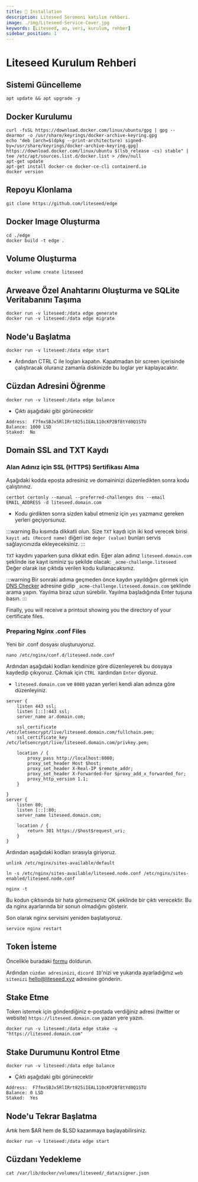 ```yaml
---
title: 💾 Installation
description: Liteseed Seromoni katılım rehberi.
image: ./img/Liteseed-Service-Cover.jpg
keywords: [Liteseed, ao, veri, kurulum, rehber]
sidebar_position: 1
---
```


# Liteseed Kurulum Rehberi

## Sistemi Güncelleme
```shell
apt update && apt upgrade -y
```

## Docker Kurulumu
```shell
curl -fsSL https://download.docker.com/linux/ubuntu/gpg | gpg --dearmor -o /usr/share/keyrings/docker-archive-keyring.gpg
echo "deb [arch=$(dpkg --print-architecture) signed-by=/usr/share/keyrings/docker-archive-keyring.gpg] https://download.docker.com/linux/ubuntu $(lsb_release -cs) stable" | tee /etc/apt/sources.list.d/docker.list > /dev/null
apt-get update
apt-get install docker-ce docker-ce-cli containerd.io
docker version
```

## Repoyu Klonlama
```shell
git clone https://github.com/liteseed/edge
```

## Docker Image Oluşturma

```shell
cd ./edge
docker build -t edge .
```

## Volume Oluşturma

```shell
docker volume create liteseed
```

## Arweave Özel Anahtarını Oluşturma ve SQLite Veritabanını Taşıma

```shell
docker run -v liteseed:/data edge generate
docker run -v liteseed:/data edge migrate
```

## Node'u Başlatma

```shell
docker run -v liteseed:/data edge start
```
* Ardından CTRL C ile logları kapatın. Kapatmadan bir screen içerisinde çalıştıracak oluranız zamanla diskinizde bu loglar yer kaplayacaktır.

## Cüzdan Adresini Öğrenme

```shell
docker run -v liteseed:/data edge balance
```

* Çıktı aşağıdaki gibi görünecektir
```shell
Address:  F7fmxSBJx5RlIRrt825iIEAL110cKP2Bf8tYd0Q1STU
Balance: 1000 LSD
Staked:  No
```

## Domain SSL and TXT Kaydı

### Alan Adınız için SSL (HTTPS) Sertifikası Alma
Aşağıdaki kodda eposta adresiniz ve domaininizi düzenledikten sonra kodu çalıştırınız.
```shell
certbot certonly --manual --preferred-challenges dns --email EMAIL_ADDRESS -d liteseed.domain.com
```

* Kodu girdikten sonra sizden kabul etmeniz için `yes` yazmanız gereken yerleri geçiyorsunuz.

:::warning
Bu kısımda dikkatli olun. Size `TXT` kaydı için iki kod verecek birisi `kayıt adı (Record name)` diğeri ise `değer (value)` bunları servis sağlayıcınızda ekleyeceksiniz.
:::

`TXT` kaydını yaparken şuna dikkat edin. Eğer alan adınız `liteseed.domain.com` şeklinde ise kayıt isminiz şu şekilde olacak: `_acme-challenge.liteseed` Değer olarak ise çıktıda verilen kodu kullanacaksınız.

:::warning
Bir sonraki adıma geçmeden önce kaydın yayıldığını görmek için [DNS Checker](https://dnschecker.org/) adresine gidip `_acme-challenge.liteseed.domain.com` şeklinde arama yapın. Yayılma biraz uzun sürebilir. Yayılma başladığında Enter tuşuna basın.
:::

Finally, you will receive a printout showing you the directory of your certificate files.

### Preparing Nginx .conf Files
Yeni bir .conf dosyası oluşturuyoruz.

```shell
nano /etc/nginx/conf.d/liteseed.node.conf
```

Ardından aşağıdaki kodları kendinize göre düzenleyerek bu dosyaya kaydedip çıkıyoruz. Çıkmak için `CTRL X`ardından `Enter` diyoruz.
* `liteseed.domain.com` ve `8080` yazan yerleri kendi alan adınıza göre düzenleyiniz.
```shell
server {
    listen 443 ssl;
    listen [::]:443 ssl;
    server_name ar.domain.com;

    ssl_certificate /etc/letsencrypt/live/liteseed.domain.com/fullchain.pem;
    ssl_certificate_key /etc/letsencrypt/live/liteseed.domain.com/privkey.pem;

    location / {
        proxy_pass http://localhost:8080;
        proxy_set_header Host $host;
        proxy_set_header X-Real-IP $remote_addr;
        proxy_set_header X-Forwarded-For $proxy_add_x_forwarded_for;
        proxy_http_version 1.1;
    }

}
server {
    listen 80;
    listen [::]:80;
    server_name liteseed.domain.com;

    location / {
        return 301 https://$host$request_uri;
    }
}
```

Ardından aşağıdaki kodları sırasıyla giriyoruz.

```shell
unlink /etc/nginx/sites-available/default
```

```shell
ln -s /etc/nginx/sites-available/liteseed.node.conf /etc/nginx/sites-enabled/liteseed.node.conf
```

```shell
nginx -t
```

Bu kodun çıktısında bir hata görmezseniz OK şeklinde bir çıktı verecektir. Bu da nginx ayarlarında bir sorıun olmadığını gösterir.

Son olarak nginx servisini yeniden başlatıyoruz.

```shell
service nginx restart
```

## Token İsteme

Öncelikle buradaki [formu](https://docs.google.com/forms/d/e/1FAIpQLSdqFBwz9h6RUSyk4So16u6aIn1b_sfuGv6JYDew_hoM8rxoRQ/viewform) doldurun.
 
Ardından `cüzdan adresinizi`, `dicord ID`'nizi ve yukarıda ayarladığınız `web sitenizi` hello@liteseed.xyz adresine gönderin.


## Stake Etme 
Token istemek için gönderdiğiniz e-postada verdiğiniz adresi (twitter or website) `https://liteseed.domain.com` yazan yere yazın.
```shell
docker run -v liteseed:/data edge stake -u "https://liteseed.domain.com"
```

## Stake Durumunu Kontrol Etme
```shell
docker run -v liteseed:/data edge balance
```

* Çıktı aşağıdaki gibi görünecektir
```shell
Address:  F7fmxSBJx5RlIRrt825iIEAL110cKP2Bf8tYd0Q1STU
Balance: 0 LSD
Staked:  Yes
```

## Node'u Tekrar Başlatma
Artık hem $AR hem de $LSD kazanmaya başlayabilirsiniz.
```shell
docker run -v liteseed:/data edge start
```

## Cüzdanı Yedekleme
```shell
cat /var/lib/docker/volumes/liteseed/_data/signer.json
```